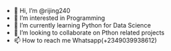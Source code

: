 - 👋 Hi, I’m @rijing240
- 👀 I’m interested in Programming 
- 🌱 I’m currently learning Python for Data Science
- 💞️ I’m looking to collaborate on Pthon related projects
- 📫 How to reach me Whatsapp(+2349039938612)

<!---
rijing240/rijing240 is a ✨ special ✨ repository because its `README.md` (this file) appears on your GitHub profile.
You can click the Preview link to take a look at your changes.
--->
